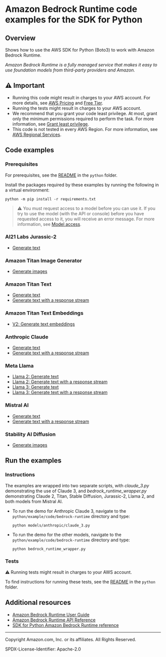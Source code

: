 # Amazon Bedrock Runtime code examples for the SDK for Python

## Overview

Shows how to use the AWS SDK for Python (Boto3) to work with Amazon Bedrock Runtime.

<!--custom.overview.start-->
<!--custom.overview.end-->

_Amazon Bedrock Runtime is a fully managed service that makes it easy to use foundation models from third-party
providers and Amazon._

## ⚠ Important

* Running this code might result in charges to your AWS account. For more details,
  see [AWS Pricing](https://aws.amazon.com/pricing/) and [Free Tier](https://aws.amazon.com/free/).
* Running the tests might result in charges to your AWS account.
* We recommend that you grant your code least privilege. At most, grant only the minimum permissions required to perform
  the task. For more information,
  see [Grant least privilege](https://docs.aws.amazon.com/IAM/latest/UserGuide/best-practices.html#grant-least-privilege).
* This code is not tested in every AWS Region. For more information,
  see [AWS Regional Services](https://aws.amazon.com/about-aws/global-infrastructure/regional-product-services).

<!--custom.important.start-->
<!--custom.important.end-->

## Code examples

### Prerequisites

For prerequisites, see the [README](../../README.md#Prerequisites) in the `python` folder.

Install the packages required by these examples by running the following in a virtual environment:

```
python -m pip install -r requirements.txt
```

<!--custom.prerequisites.start-->

> ⚠ You must request access to a model before you can use it. If you try to use the model (with the API or console)
> before you have requested access to it, you will receive an error message. For more information,
> see [Model access](https://docs.aws.amazon.com/bedrock/latest/userguide/model-access.html).
>
<!--custom.prerequisites.end-->

### AI21 Labs Jurassic-2

- [Generate text](models/ai21_labs_jurassic2/invoke_model.py#L4)

### Amazon Titan Image Generator

- [Generate images](models/amazon_titan/titan_image_generator/invoke_model.py#L27)

### Amazon Titan Text

- [Generate text](models/amazon_titan/titan_text/invoke_model.py#L4)
- [Generate text with a response stream](models/amazon_titan/titan_text/invoke_model_with_response_stream.py#L4)

### Amazon Titan Text Embeddings

- [V2: Generate text embeddings](models/amazon_titan/titan_text_embeddings/invoke_model.py#L4)

### Anthropic Claude

- [Generate text](models/anthropic_claude/invoke_model.py#L4)
- [Generate text with a response stream](models/anthropic_claude/invoke_model_with_response_stream.py#L4)

### Meta Llama

- [Llama 2: Generate text](models/meta_llama/llama2/invoke_model.py#L4)
- [Llama 2: Generate text with a response stream](models/meta_llama/llama2/invoke_model_with_response_stream.py#L4)
- [Llama 3: Generate text](models/meta_llama/llama3/invoke_model.py#L4)
- [Llama 3: Generate text with a response stream](models/meta_llama/llama3/invoke_model_with_response_stream.py#L4)

### Mistral AI

- [Generate text](models/mistral_ai/invoke_model.py#L4)
- [Generate text with a response stream](models/mistral_ai/invoke_model_with_response_stream.py#L4)

### Stability AI Diffusion

- [Generate images](models/stability_ai/invoke_model.py#L27)

<!--custom.examples.start-->
<!--custom.examples.end-->

## Run the examples

### Instructions

<!--custom.instructions.start-->
The examples are wrapped into two separate scripts, with *claude_3.py* demonstrating the use of Claude 3, and
*bedrock_runtime_wrapper.py* demonstrating Claude 2, Titan, Stable Diffusion, Jurassic-2, Llama 2, and both models from
Mistral AI.

- To run the demo for Anthropic Claude 3, navigate to the `python/example/code/bedrock-runtime` directory and type:
  ```commandline
  python models/anthropic/claude_3.py
  ```

- To run the demo for the other models, navigate to the `python/example/code/bedrock-runtime` directory and type:
  ```commandline
  python bedrock_runtime_wrapper.py
  ```

<!--custom.instructions.end-->

### Tests

⚠ Running tests might result in charges to your AWS account.

To find instructions for running these tests, see the [README](../../README.md#Tests)
in the `python` folder.



<!--custom.tests.start-->
<!--custom.tests.end-->

## Additional resources

- [Amazon Bedrock Runtime User Guide](https://docs.aws.amazon.com/bedrock/latest/userguide/what-is-bedrock.html)
- [Amazon Bedrock Runtime API Reference](https://docs.aws.amazon.com/bedrock/latest/APIReference/welcome.html)
- [SDK for Python Amazon Bedrock Runtime reference](https://boto3.amazonaws.com/v1/documentation/api/latest/reference/services/bedrock-runtime.html)

<!--custom.resources.start-->
<!--custom.resources.end-->

---

Copyright Amazon.com, Inc. or its affiliates. All Rights Reserved.

SPDX-License-Identifier: Apache-2.0